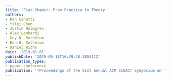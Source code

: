 ```yaml
---
title: 'Fiat-Shamir: From Practice to Theory'
authors:
- Ran Canetti
- Yilei Chen
- Justin Holmgren
- Alex Lombardi
- Guy N. Rothblum
- Ron D. Rothblum
- Daniel Wichs
date: '2019-01-01'
publishDate: '2025-05-18T16:29:48.385511Z'
publication_types:
- paper-conference
publication: '*Proceedings of the 51st Annual ACM SIGACT Symposium on Theory of Computing*'
---
```


